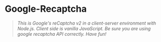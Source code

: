 # Google-Recaptcha

> *This is Google's reCaptcha v2 in a client-server environment with Node.js. Client side is vanilla JavaScript. 
Be sure you are using google recaptcha API correctly. Have fun!*
